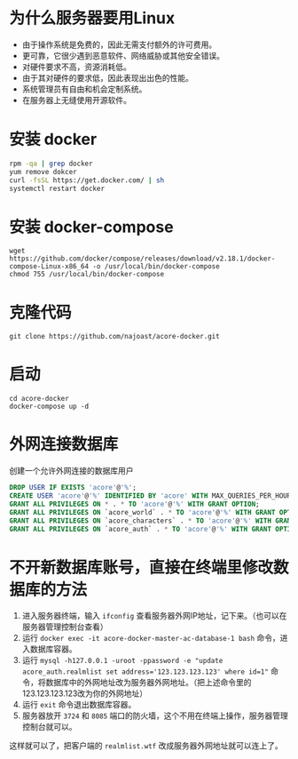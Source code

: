 # 为什么服务器要用Linux
* 由于操作系统是免费的，因此无需支付额外的许可费用。
* 更可靠，它很少遇到恶意软件、网络威胁或其他安全错误。
* 对硬件要求不高，资源消耗低。
* 由于其对硬件的要求低，因此表现出出色的性能。
* 系统管理员有自由和机会定制系统。
* 在服务器上无缝使用开源软件。

# 安装 docker
```bash
rpm -qa | grep docker
yum remove dokcer
curl -fsSL https://get.docker.com/ | sh
systemctl restart docker
```

# 安装 docker-compose
```
wget https://github.com/docker/compose/releases/download/v2.18.1/docker-compose-Linux-x86_64 -o /usr/local/bin/docker-compose
chmod 755 /usr/local/bin/docker-compose
```

# 克隆代码
```
git clone https://github.com/najoast/acore-docker.git
```

# 启动
```
cd acore-docker
docker-compose up -d
```

# 外网连接数据库
创建一个允许外网连接的数据库用户
```sql
DROP USER IF EXISTS 'acore'@'%';
CREATE USER 'acore'@'%' IDENTIFIED BY 'acore' WITH MAX_QUERIES_PER_HOUR 0 MAX_CONNECTIONS_PER_HOUR 0 MAX_UPDATES_PER_HOUR 0;
GRANT ALL PRIVILEGES ON * . * TO 'acore'@'%' WITH GRANT OPTION;
GRANT ALL PRIVILEGES ON `acore_world` . * TO 'acore'@'%' WITH GRANT OPTION;
GRANT ALL PRIVILEGES ON `acore_characters` . * TO 'acore'@'%' WITH GRANT OPTION;
GRANT ALL PRIVILEGES ON `acore_auth` . * TO 'acore'@'%' WITH GRANT OPTION;
```

# 不开新数据库账号，直接在终端里修改数据库的方法
1. 进入服务器终端，输入 `ifconfig` 查看服务器外网IP地址，记下来。（也可以在服务器管理控制台查看）
2. 运行 `docker exec -it acore-docker-master-ac-database-1 bash` 命令，进入数据库容器。
3. 运行 `mysql -h127.0.0.1 -uroot -ppassword -e "update acore_auth.realmlist set address='123.123.123.123' where id=1"` 命令，将数据库中的外网地址改为服务器外网地址。（把上述命令里的123.123.123.123改为你的外网地址）
4. 运行 `exit` 命令退出数据库容器。
5. 服务器放开 `3724` 和 `8085` 端口的防火墙，这个不用在终端上操作，服务器管理控制台就可以。

这样就可以了，把客户端的 `realmlist.wtf` 改成服务器外网地址就可以连上了。